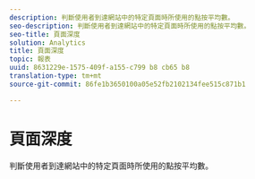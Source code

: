 ```yaml
---
description: 判斷使用者到達網站中的特定頁面時所使用的點按平均數。
seo-description: 判斷使用者到達網站中的特定頁面時所使用的點按平均數。
seo-title: 頁面深度
solution: Analytics
title: 頁面深度
topic: 報表
uuid: 8631229e-1575-409f-a155-c799 b8 cb65 b8
translation-type: tm+mt
source-git-commit: 86fe1b3650100a05e52fb2102134fee515c871b1

---
```



# 頁面深度

判斷使用者到達網站中的特定頁面時所使用的點按平均數。


